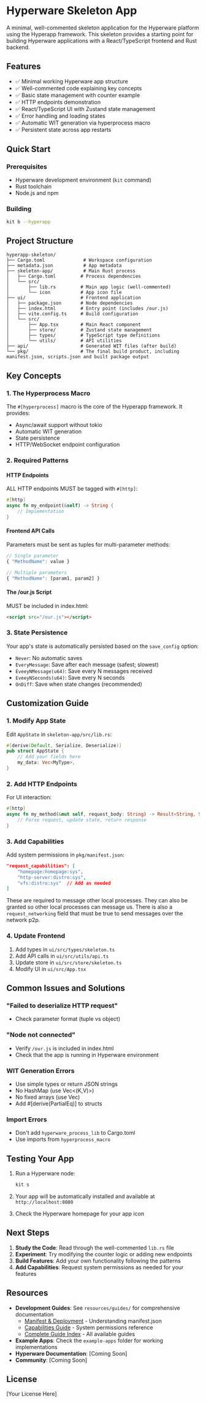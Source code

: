 # Hyperware Skeleton App

A minimal, well-commented skeleton application for the Hyperware platform using the Hyperapp framework. This skeleton provides a starting point for building Hyperware applications with a React/TypeScript frontend and Rust backend.

## Features

- ✅ Minimal working Hyperware app structure
- ✅ Well-commented code explaining key concepts
- ✅ Basic state management with counter example
- ✅ HTTP endpoints demonstration
- ✅ React/TypeScript UI with Zustand state management
- ✅ Error handling and loading states
- ✅ Automatic WIT generation via hyperprocess macro
- ✅ Persistent state across app restarts

## Quick Start

### Prerequisites

- Hyperware development environment (`kit` command)
- Rust toolchain
- Node.js and npm

### Building

   ```bash
   kit b --hyperapp
   ```


## Project Structure

```
hyperapp-skeleton/
├── Cargo.toml              # Workspace configuration
├── metadata.json           # App metadata
├── skeleton-app/           # Main Rust process
│   ├── Cargo.toml         # Process dependencies
│   └── src/
│       ├── lib.rs         # Main app logic (well-commented)
│       └── icon           # App icon file
├── ui/                    # Frontend application
│   ├── package.json       # Node dependencies
│   ├── index.html         # Entry point (includes /our.js)
│   ├── vite.config.ts     # Build configuration
│   └── src/
│       ├── App.tsx        # Main React component
│       ├── store/         # Zustand state management
│       ├── types/         # TypeScript type definitions
│       └── utils/         # API utilities
├── api/                   # Generated WIT files (after build)
└── pkg/                   # The final build product, including manifest.json, scripts.json and built package output
```

## Key Concepts

### 1. The Hyperprocess Macro

The `#[hyperprocess]` macro is the core of the Hyperapp framework. It provides:
- Async/await support without tokio
- Automatic WIT generation
- State persistence
- HTTP/WebSocket endpoint configuration

### 2. Required Patterns

#### HTTP Endpoints
ALL HTTP endpoints MUST be tagged with `#[http]`:
```rust
#[http]
async fn my_endpoint(&self) -> String {
    // Implementation
}
```

#### Frontend API Calls
Parameters must be sent as tuples for multi-parameter methods:
```typescript
// Single parameter
{ "MethodName": value }

// Multiple parameters
{ "MethodName": [param1, param2] }
```

#### The /our.js Script
MUST be included in index.html:
```html
<script src="/our.js"></script>
```

### 3. State Persistence

Your app's state is automatically persisted based on the `save_config` option:
- `Never`: No automatic saves
- `EveryMessage`: Save after each message (safest; slowest)
- `EveeyNMessage(u64)`: Save every N messages received
- `EveeyNSeconds(u64)`: Save every N seconds
- `OnDiff`: Save when state changes (recommended)

## Customization Guide

### 1. Modify App State

Edit `AppState` in `skeleton-app/src/lib.rs`:
```rust
#[derive(Default, Serialize, Deserialize)]
pub struct AppState {
    // Add your fields here
    my_data: Vec<MyType>,
}
```

### 2. Add HTTP Endpoints

For UI interaction:
```rust
#[http]
async fn my_method(&mut self, request_body: String) -> Result<String, String> {
    // Parse request, update state, return response
}
```

### 3. Add Capabilities

Add system permissions in `pkg/manifest.json`:
```json
"request_capabilities": [
    "homepage:homepage:sys",
    "http-server:distro:sys",
    "vfs:distro:sys"  // Add as needed
]
```

These are required to message other local processes.
They can also be granted so other local processes can message us.
There is also a `request_networking` field that must be true to send messages over the network p2p.

### 4. Update Frontend

1. Add types in `ui/src/types/skeleton.ts`
2. Add API calls in `ui/src/utils/api.ts`
3. Update store in `ui/src/store/skeleton.ts`
4. Modify UI in `ui/src/App.tsx`

## Common Issues and Solutions

### "Failed to deserialize HTTP request"
- Check parameter format (tuple vs object)

### "Node not connected"
- Verify `/our.js` is included in index.html
- Check that the app is running in Hyperware environment

### WIT Generation Errors
- Use simple types or return JSON strings
- No HashMap (use Vec<(K,V)>)
- No fixed arrays (use Vec<T>)
- Add #[derive(PartialEq)] to structs

### Import Errors
- Don't add `hyperware_process_lib` to Cargo.toml
- Use imports from `hyperprocess_macro`

## Testing Your App

1. Run a Hyperware node:
   ```bash
   kit s
   ```

2. Your app will be automatically installed and available at `http://localhost:8080`
3. Check the Hyperware homepage for your app icon

## Next Steps

1. **Study the Code**: Read through the well-commented `lib.rs` file
2. **Experiment**: Try modifying the counter logic or adding new endpoints
3. **Build Features**: Add your own functionality following the patterns
4. **Add Capabilities**: Request system permissions as needed for your features

## Resources

- **Development Guides**: See `resources/guides/` for comprehensive documentation
  - [Manifest & Deployment](resources/guides/08-MANIFEST-AND-DEPLOYMENT.md) - Understanding manifest.json
  - [Capabilities Guide](resources/guides/09-CAPABILITIES-GUIDE.md) - System permissions reference
  - [Complete Guide Index](resources/guides/README.md) - All available guides
- **Example Apps**: Check the `example-apps` folder for working implementations
- **Hyperware Documentation**: [Coming Soon]
- **Community**: [Coming Soon]

## License

[Your License Here]
